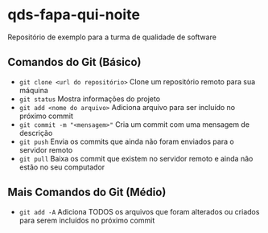 # qds-fapa-qui-noite
Repositório de exemplo para a turma de qualidade de software 

## Comandos do Git (Básico)
- `git clone <url do repositório>` Clone um repositório remoto para sua máquina
- `git status` Mostra informações do projeto
- `git add <nome do arquivo>` Adiciona arquivo para ser incluído no próximo commit
- `git commit -m "<mensagem>"` Cria um commit com uma mensagem de descrição
- `git push` Envia os commits que ainda não foram enviados para o servidor remoto
- `git pull` Baixa os commit que existem no servidor remoto e ainda não estão no seu computador


## Mais Comandos do Git (Médio)
- `git add -A` Adiciona TODOS os arquivos que foram alterados ou criados para serem incluídos no próximo commit